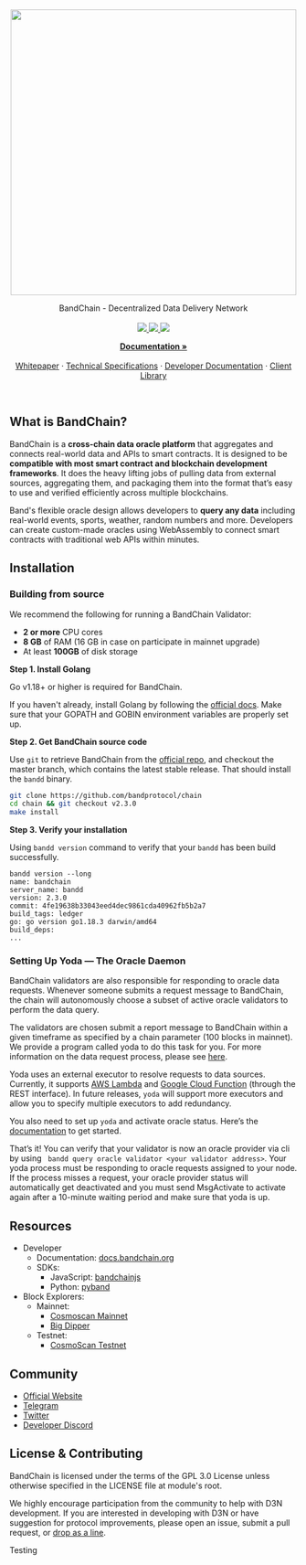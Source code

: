 <p>&nbsp;</p>
<p align="center">

<img src="bandprotocol_logo.svg" width=500>

</p>

<p align="center">
BandChain - Decentralized Data Delivery Network<br/><br/>

<a href="https://pkg.go.dev/badge/github.com/bandprotocol/chain">
    <img src="https://pkg.go.dev/badge/github.com/bandprotocol/chain">
</a>
<a href="https://goreportcard.com/badge/github.com/bandprotocol/chain">
    <img src="https://goreportcard.com/badge/github.com/bandprotocol/chain">
</a>
<a href="https://github.com/bandprotocol/chain/workflows/Tests/badge.svg">
    <img src="https://github.com/bandprotocol/chain/workflows/Tests/badge.svg">
</a>

<p align="center">
  <a href="https://docs.bandchain.org/"><strong>Documentation »</strong></a>
  <br />
  <br/>
  <a href="http://docs.bandchain.org/whitepaper/introduction.html">Whitepaper</a>
  ·
  <a href="http://docs.bandchain.org/technical-specifications/obi.html">Technical Specifications</a>
  ·
  <a href="http://docs.bandchain.org/using-any-datasets/">Developer Documentation</a>
  ·
  <a href="http://docs.bandchain.org/client-library/data.html">Client Library</a>
</p>

<br/>

## What is BandChain?

BandChain is a **cross-chain data oracle platform** that aggregates and connects real-world data and APIs to smart contracts. It is designed to be **compatible with most smart contract and blockchain development frameworks**. It does the heavy lifting jobs of pulling data from external sources, aggregating them, and packaging them into the format that’s easy to use and verified efficiently across multiple blockchains.

Band's flexible oracle design allows developers to **query any data** including real-world events, sports, weather, random numbers and more. Developers can create custom-made oracles using WebAssembly to connect smart contracts with traditional web APIs within minutes.

## Installation

### Building from source

We recommend the following for running a BandChain Validator:

- **2 or more** CPU cores
- **8 GB** of RAM (16 GB in case on participate in mainnet upgrade)
- At least **100GB** of disk storage

**Step 1. Install Golang**

Go v1.18+ or higher is required for BandChain.

If you haven't already, install Golang by following the [official docs](https://golang.org/doc/install). Make sure that your GOPATH and GOBIN environment variables are properly set up.

**Step 2. Get BandChain source code**

Use `git` to retrieve BandChain from the [official repo](https://github.com/bandprotocol/chain), and checkout the master branch, which contains the latest stable release. That should install the `bandd` binary.

```bash
git clone https://github.com/bandprotocol/chain
cd chain && git checkout v2.3.0
make install
```

**Step 3. Verify your installation**

Using `bandd version` command to verify that your `bandd` has been build successfully.

```
bandd version --long
name: bandchain
server_name: bandd
version: 2.3.0
commit: 4fe19638b33043eed4dec9861cda40962fb5b2a7
build_tags: ledger
go: go version go1.18.3 darwin/amd64
build_deps:
...
```

### Setting Up Yoda — The Oracle Daemon

BandChain validators are also responsible for responding to oracle data requests. Whenever someone submits a request message to BandChain, the chain will autonomously choose a subset of active oracle validators to perform the data query.

The validators are chosen submit a report message to BandChain within a given timeframe as specified by a chain parameter (100 blocks in mainnet). We provide a program called yoda to do this task for you. For more information on the data request process, please see [here](https://docs.bandchain.org/whitepaper/system-overview.html#oracle-data-request).

Yoda uses an external executor to resolve requests to data sources. Currently, it supports [AWS Lambda](https://aws.amazon.com/lambda/) and [Google Cloud Function](https://cloud.google.com/functions) (through the REST interface). In future releases, `yoda` will support more executors and allow you to specify multiple executors to add redundancy.

You also need to set up `yoda` and activate oracle status. Here’s the [documentation](https://github.com/bandprotocol/bandchain/wiki/Instruction-for-apply-to-be-an-oracle-validator-on-Guanyu-mainnet) to get started.

That’s it! You can verify that your validator is now an oracle provider via cli by using ` bandd query oracle validator <your validator address>`. Your yoda process must be responding to oracle requests assigned to your node. If the process misses a request, your oracle provider status will automatically get deactivated and you must send MsgActivate to activate again after a 10-minute waiting period and make sure that yoda is up.

## Resources

- Developer
  - Documentation: [docs.bandchain.org](https://docs.bandchain.org)
  - SDKs:
    - JavaScript: [bandchainjs](https://www.npmjs.com/package/@bandprotocol/bandchain.js)
    - Python: [pyband](https://pypi.org/project/pyband/)
- Block Explorers:
  - Mainnet:
    - [Cosmoscan Mainnet](https://cosmoscan.io)
    - [Big Dipper](https://band.bigdipper.live/)
  - Testnet:
    - [CosmoScan Testnet](https://laozi-testnet2.cosmoscan.io)

## Community

- [Official Website](https://bandprotocol.com)
- [Telegram](https://100.band/tg)
- [Twitter](https://twitter.com/bandprotocol)
- [Developer Discord](https://100x.band/discord)

## License & Contributing

BandChain is licensed under the terms of the GPL 3.0 License unless otherwise specified in the LICENSE file at module's root.

We highly encourage participation from the community to help with D3N development. If you are interested in developing with D3N or have suggestion for protocol improvements, please open an issue, submit a pull request, or [drop as a line].

[drop as a line]: mailto:connect@bandprotocol.com

Testing
